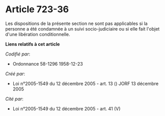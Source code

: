 # Article 723-36

Les dispositions de la présente section ne sont pas applicables si la personne a été condamnée à un suivi socio-judiciaire ou
si elle fait l'objet d'une libération conditionnelle.

**Liens relatifs à cet article**

_Codifié par_:

  - Ordonnance 58-1296 1958-12-23

_Créé par_:

  - Loi n°2005-1549 du 12 décembre 2005 - art. 13 () JORF 13 décembre 2005

_Cité par_:

  - Loi n°2005-1549 du 12 décembre 2005 - art. 41 (V)
